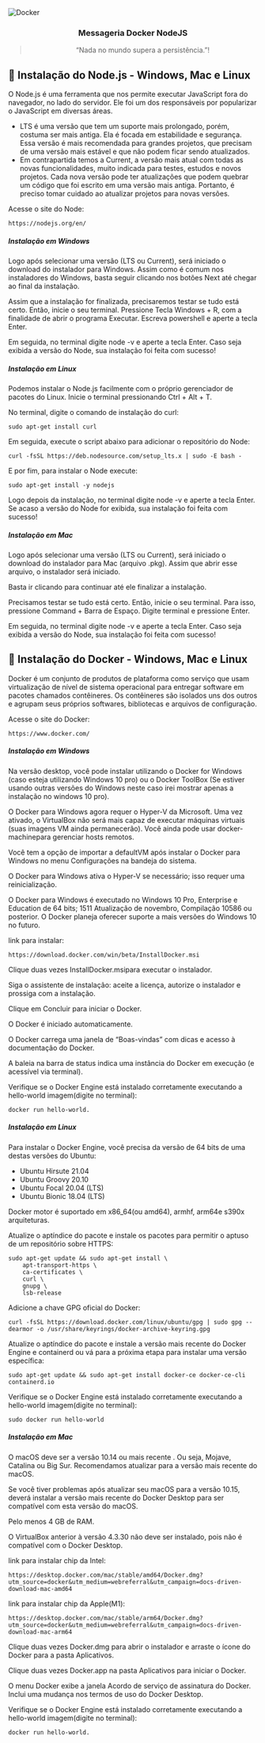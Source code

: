 <img alt="Docker" src="https://uilicious.com/blog/content/images/2019/06/x5qc7fcydza4gzjjyq7d.png" />

<h3 align="center">
Messageria Docker NodeJS
</h3>

<blockquote align="center">“Nada no mundo supera a persistência.”!</blockquote>

## :rocket: Instalação do Node.js - Windows, Mac e Linux
O Node.js é uma ferramenta que nos permite executar JavaScript fora do navegador, no lado do servidor. Ele foi um dos responsáveis por popularizar o JavaScript em diversas áreas.
* LTS é uma versão que tem um suporte mais prolongado, porém, costuma ser mais antiga. Ela é focada em estabilidade e segurança. Essa versão é mais recomendada para grandes projetos, que precisam de uma versão mais estável e que não podem ficar sendo atualizados.
* Em contrapartida temos a Current, a versão mais atual com todas as novas funcionalidades, muito indicada para testes, estudos e novos projetos. Cada nova versão pode ter atualizações que podem quebrar um código que foi escrito em uma versão mais antiga. Portanto, é preciso tomar cuidado ao atualizar projetos para novas versões.

Acesse o site do Node:
```
https://nodejs.org/en/
```
##### Instalação em Windows
Logo após selecionar uma versão (LTS ou Current), será iniciado o download do instalador para Windows. Assim como é comum nos instaladores do Windows, basta seguir clicando nos botões Next até chegar ao final da instalação.

Assim que a instalação for finalizada, precisaremos testar se tudo está certo. Então, inicie o seu terminal. Pressione Tecla Windows + R, com a finalidade de abrir o programa Executar. Escreva powershell e aperte a tecla Enter.

Em seguida, no terminal digite node -v e aperte a tecla Enter. Caso seja exibida a versão do Node, sua instalação foi feita com sucesso!
##### Instalação em Linux
Podemos instalar o Node.js facilmente com o próprio gerenciador de pacotes do Linux. Inicie o terminal pressionando Ctrl + Alt + T.

No terminal, digite o comando de instalação do curl:
```
sudo apt-get install curl
```
Em seguida, execute o script abaixo para adicionar o repositório do Node:
```
curl -fsSL https://deb.nodesource.com/setup_lts.x | sudo -E bash -
```
E por fim, para instalar o Node execute:
```
sudo apt-get install -y nodejs
```
Logo depois da instalação, no terminal digite node -v e aperte a tecla Enter. Se acaso a versão do Node for exibida, sua instalação foi feita com sucesso!
##### Instalação em Mac
Logo após selecionar uma versão (LTS ou Current), será iniciado o download do instalador para Mac (arquivo .pkg). Assim que abrir esse arquivo, o instalador será iniciado.

Basta ir clicando para continuar até ele finalizar a instalação.

Precisamos testar se tudo está certo. Então, inicie o seu terminal. Para isso, pressione Command + Barra de Espaço. Digite terminal e pressione Enter.

Em seguida, no terminal digite node -v e aperte a tecla Enter. Caso seja exibida a versão do Node, sua instalação foi feita com sucesso!

## :rocket: Instalação do Docker - Windows, Mac e Linux
Docker é um conjunto de produtos de plataforma como serviço que usam virtualização de nível de sistema operacional para entregar software em pacotes chamados contêineres. Os contêineres são isolados uns dos outros e agrupam seus próprios softwares, bibliotecas e arquivos de configuração.

Acesse o site do Docker:
```
https://www.docker.com/
```
##### Instalação em Windows
Na versão desktop, você pode instalar utilizando o Docker for Windows (caso esteja utilizando Windows 10 pro) ou o Docker ToolBox (Se estiver usando outras versões do Windows neste caso irei mostrar apenas a instalação no windows 10 pro).

O Docker para Windows agora requer o Hyper-V da Microsoft. Uma vez ativado, o VirtualBox não será mais capaz de executar máquinas virtuais (suas imagens VM ainda permanecerão). Você ainda pode usar docker-machinepara gerenciar hosts remotos.

Você tem a opção de importar a defaultVM após instalar o Docker para Windows no menu Configurações na bandeja do sistema.

O Docker para Windows ativa o Hyper-V se necessário; isso requer uma reinicialização.

O Docker para Windows é executado no Windows 10 Pro, Enterprise e Education de 64 bits; 1511 Atualização de novembro, Compilação 10586 ou posterior. O Docker planeja oferecer suporte a mais versões do Windows 10 no futuro.

link para instalar:
```
https://download.docker.com/win/beta/InstallDocker.msi
```
Clique duas vezes InstallDocker.msipara executar o instalador.

Siga o assistente de instalação: aceite a licença, autorize o instalador e prossiga com a instalação.

Clique em Concluir para iniciar o Docker.

O Docker é iniciado automaticamente.

O Docker carrega uma janela de “Boas-vindas” com dicas e acesso à documentação do Docker.

A baleia na barra de status indica uma instância do Docker em execução (e acessível via terminal).

Verifique se o Docker Engine está instalado corretamente executando a hello-world imagem(digite no terminal):
```
docker run hello-world.
```
##### Instalação em Linux
Para instalar o Docker Engine, você precisa da versão de 64 bits de uma destas versões do Ubuntu:
* Ubuntu Hirsute 21.04
* Ubuntu Groovy 20.10
* Ubuntu Focal 20.04 (LTS)
* Ubuntu Bionic 18.04 (LTS)

Docker motor é suportado em x86_64(ou amd64), armhf, arm64e s390x arquiteturas.

Atualize o aptíndice do pacote e instale os pacotes para permitir o aptuso de um repositório sobre HTTPS:
```
sudo apt-get update && sudo apt-get install \
    apt-transport-https \
    ca-certificates \
    curl \
    gnupg \
    lsb-release
```
Adicione a chave GPG oficial do Docker:
```
curl -fsSL https://download.docker.com/linux/ubuntu/gpg | sudo gpg --dearmor -o /usr/share/keyrings/docker-archive-keyring.gpg
```
Atualize o aptíndice do pacote e instale a versão mais recente do Docker Engine e containerd ou vá para a próxima etapa para instalar uma versão específica:
```
sudo apt-get update && sudo apt-get install docker-ce docker-ce-cli containerd.io
```
Verifique se o Docker Engine está instalado corretamente executando a hello-world imagem(digite no terminal):
```
sudo docker run hello-world
```
##### Instalação em Mac
O macOS deve ser a versão 10.14 ou mais recente . Ou seja, Mojave, Catalina ou Big Sur. Recomendamos atualizar para a versão mais recente do macOS.

Se você tiver problemas após atualizar seu macOS para a versão 10.15, deverá instalar a versão mais recente do Docker Desktop para ser compatível com esta versão do macOS.

Pelo menos 4 GB de RAM.

O VirtualBox anterior à versão 4.3.30 não deve ser instalado, pois não é compatível com o Docker Desktop.

link para instalar chip da Intel:
```
https://desktop.docker.com/mac/stable/amd64/Docker.dmg?utm_source=docker&utm_medium=webreferral&utm_campaign=docs-driven-download-mac-amd64
```
link para instalar chip da Apple(M1):
```
https://desktop.docker.com/mac/stable/arm64/Docker.dmg?utm_source=docker&utm_medium=webreferral&utm_campaign=docs-driven-download-mac-arm64
```

Clique duas vezes Docker.dmg para abrir o instalador e arraste o ícone do Docker para a pasta Aplicativos.

Clique duas vezes Docker.app na pasta Aplicativos para iniciar o Docker.

O menu Docker exibe a janela Acordo de serviço de assinatura do Docker. Inclui uma mudança nos termos de uso do Docker Desktop.

Verifique se o Docker Engine está instalado corretamente executando a hello-world imagem(digite no terminal):
```
docker run hello-world.
```
